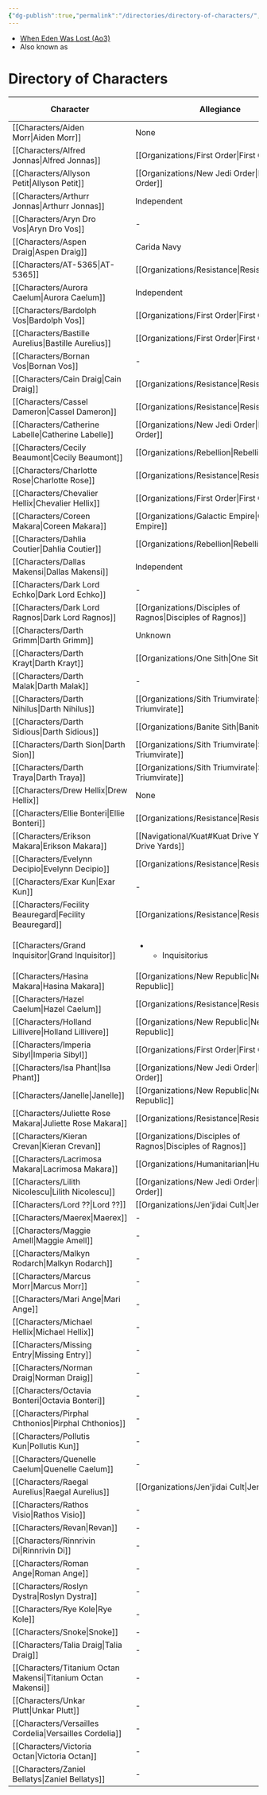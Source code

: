 ```yaml
---
{"dg-publish":true,"permalink":"/directories/directory-of-characters/","tags":["meta"]}
---
```


- [When Eden Was Lost (Ao3)](https://archiveofourown.org/works/19334440/chapters/45992584)
- Also known as

# Directory of Characters

| Character                                                        | Allegiance                                                    | Force Sensitivity | Homeworld                                | Status   |
| ---------------------------------------------------------------- | ------------------------------------------------------------- | ----------------- | ---------------------------------------- | -------- |
| [[Characters/Aiden Morr\|Aiden Morr]]                         | None                                                          | No sensitivity    | \-                                       | Deceased |
| [[Characters/Alfred Jonnas\|Alfred Jonnas]]                   | [[Organizations/First Order\|First Order]]                 | Fallen Jedi       | [[Navigational/Artorias\|Artorias]]   | Alive    |
| [[Characters/Allyson Petit\|Allyson Petit]]                   | [[Organizations/New Jedi Order\|New Jedi Order]]           | Jedi Knight       | \-                                       | Deceased |
| [[Characters/Arthurr Jonnas\|Arthurr Jonnas]]                 | Independent                                                   | No sensitivity    | [[Navigational/Artorias\|Artorias]]   | Alive    |
| [[Characters/Aryn Dro Vos\|Aryn Dro Vos]]                     | \-                                                            | No sensitivity    | [[Navigational/Anaxes\|Anaxes]]       | Alive    |
| [[Characters/Aspen Draig\|Aspen Draig]]                       | Carida Navy                                                   | No sensitivity    | [[Navigational/Carida\|Carida]]       | Deceased |
| [[Characters/AT-5365\|AT-5365]]                               | [[Organizations/Resistance\|Resistance]]                   | Force-sensitive   | [[Navigational/Primea\|Primea]]                               | Alive    |
| [[Characters/Aurora Caelum\|Aurora Caelum]]                   | Independent                                                   | Force-sensitive   | [[Navigational/Nallastia\|Nallastia]] | Deceased |
| [[Characters/Bardolph Vos\|Bardolph Vos]]                     | [[Organizations/First Order\|First Order]]                 | Fallen Jedi       | [[Navigational/Anaxes\|Anaxes]]       | Alive    |
| [[Characters/Bastille Aurelius\|Bastille Aurelius]]           | [[Organizations/First Order\|First Order]]                 | Fallen Jedi       | [[Navigational/Axum\|Axum]]           | Alive    |
| [[Characters/Bornan Vos\|Bornan Vos]]                         | \-                                                            | No sensitivity    | [[Navigational/Anaxes\|Anaxes]]       | Alive    |
| [[Characters/Cain Draig\|Cain Draig]]                         | [[Organizations/Resistance\|Resistance]]                   | Force-sensitive   | [[Navigational/Carida\|Carida]]       | Alive    |
| [[Characters/Cassel Dameron\|Cassel Dameron]]                 | [[Organizations/Resistance\|Resistance]]                   | No sensitivity    | \-                                       | Alive    |
| [[Characters/Catherine Labelle\|Catherine Labelle]]           | [[Organizations/New Jedi Order\|New Jedi Order]]           | Jedi Knight       | \-                                       | Deceased |
| [[Characters/Cecily Beaumont\|Cecily Beaumont]]               | [[Organizations/Rebellion\|Rebellion]]                     | Jedi Knight       | [[Navigational/Axum\|Axum]]           | Deceased |
| [[Characters/Charlotte Rose\|Charlotte Rose]]                 | [[Organizations/Resistance\|Resistance]]                   | Jedi Knight       | [[Navigational/J't'p'tan\|J't'p'tan]] | Alive    |
| [[Characters/Chevalier Hellix\|Chevalier Hellix]]             | [[Organizations/First Order\|First Order]]                 | Fallen Jedi       | [[Navigational/Chandrila\|Chandrila]] | Alive    |
| [[Characters/Coreen Makara\|Coreen Makara]]                   | [[Organizations/Galactic Empire\|Galactic Empire]]         | No sensitivity    | [[Navigational/Kuat\|Kuat]]           | Alive    |
| [[Characters/Dahlia Coutier\|Dahlia Coutier]]                 | [[Organizations/Rebellion\|Rebellion]]                     | Jedi Master       | \-                                       | Unknown  |
| [[Characters/Dallas Makensi\|Dallas Makensi]]                 | Independent                                                   | No sensitivity    | \-                                       | Unknown  |
| [[Characters/Dark Lord Echko\|Dark Lord Echko]]               | \-                                                            | Sith Lord         | \-                                       | Ghost    |
| [[Characters/Dark Lord Ragnos\|Dark Lord Ragnos]]             | [[Organizations/Disciples of Ragnos\|Disciples of Ragnos]] | Sith Lord         | \-                                       | Deceased |
| [[Characters/Darth Grimm\|Darth Grimm]]                       | Unknown                                                       | Sith Lord         | Unknown                                  | Ghost    |
| [[Characters/Darth Krayt\|Darth Krayt]]                       | [[Organizations/One Sith\|One Sith]]                       | Sith Lord         | [[Navigational/Tatooine\|Tatooine]]   | Unknown  |
| [[Characters/Darth Malak\|Darth Malak]]                       | \-                                                            | Sith Lord         | \-                                       | Deceased |
| [[Characters/Darth Nihilus\|Darth Nihilus]]                   | [[Organizations/Sith Triumvirate\|Sith Triumvirate]]       | Sith Lord         | Unknown                                  | Deceased |
| [[Characters/Darth Sidious\|Darth Sidious]]                   | [[Organizations/Banite Sith\|Banite Sith]]                               | Sith Lord         | [[Navigational/Naboo\|Naboo]]         | Deceased |
| [[Characters/Darth Sion\|Darth Sion]]                         | [[Organizations/Sith Triumvirate\|Sith Triumvirate]]       | Sith Lord         | \-                                       | \-       |
| [[Characters/Darth Traya\|Darth Traya]]                       | [[Organizations/Sith Triumvirate\|Sith Triumvirate]]       | Sith Lord         | \-                                       | Deceased |
| [[Characters/Drew Hellix\|Drew Hellix]]                       | None                                                          | No sensitivity    | \-                                       | Deceased |
| [[Characters/Ellie Bonteri\|Ellie Bonteri]]                   | [[Organizations/Resistance\|Resistance]]                   | Low sensitivity   | [[Navigational/Coruscant\|Coruscant]]                            | Deceased |
| [[Characters/Erikson Makara\|Erikson Makara]]                 | [[Navigational/Kuat#Kuat Drive Yards\|Kuat Drive Yards]]   | No sensitivity    | [[Navigational/Kuat\|Kuat]]           | \-       |
| [[Characters/Evelynn Decipio\|Evelynn Decipio]]               | [[Organizations/Resistance\|Resistance]]                   | Low sensitivity   | [[Navigational/Mandalore\|Mandalore]] | Alive    |
| [[Characters/Exar Kun\|Exar Kun]]                             | \-                                                            | Sith Lord         | \-                                       | Deceased |
| [[Characters/Fecility Beauregard\|Fecility Beauregard]]       | [[Organizations/Resistance\|Resistance]]                   | Low sensitivity   | [[Navigational/Carida\|Carida]]       | Deceased |
| [[Characters/Grand Inquisitor\|Grand Inquisitor]]             | <ul><li><ul><li>Inquisitorius</li></ul></li></ul>             | Dark Lord         | \-                                       | Deceased |
| [[Characters/Hasina Makara\|Hasina Makara]]                   | [[Organizations/New Republic\|New Republic]]               | No sensitivity    | [[Navigational/Kuat\|Kuat]]           | Alive    |
| [[Characters/Hazel Caelum\|Hazel Caelum]]                     | [[Organizations/Resistance\|Resistance]]                   | Jedi Knight       | [[Navigational/Nallastia\|Nallastia]] | Alive    |
| [[Characters/Holland Lillivere\|Holland Lillivere]]           | [[Organizations/New Republic\|New Republic]]               | Force-sensitive   | [[Navigational/Naboo\|Naboo]]         | Alive    |
| [[Characters/Imperia Sibyl\|Imperia Sibyl]]                   | [[Organizations/First Order\|First Order]]                 | Fallen Jedi       | [[Navigational/Seidhkona\|Seidhkona]] | Alive    |
| [[Characters/Isa Phant\|Isa Phant]]                           | [[Organizations/New Jedi Order\|New Jedi Order]]           | Jedi Padawan      | \-                                       | Deceased |
| [[Characters/Janelle\|Janelle]]                               | [[Organizations/New Republic\|New Republic]]               | Low sensitivity   | [[Navigational/Atrisia\|Atrisia]]     | Alive    |
| [[Characters/Juliette Rose Makara\|Juliette Rose Makara]]     | [[Organizations/Resistance\|Resistance]]                   | No sensitivity    | \-                                       | Alive    |
| [[Characters/Kieran Crevan\|Kieran Crevan]]                   | [[Organizations/Disciples of Ragnos\|Disciples of Ragnos]] | Sith Apprentice   | \-                                       | Deceased |
| [[Characters/Lacrimosa Makara\|Lacrimosa Makara]]             | [[Organizations/Humanitarian\|Humanitarian]]               | Force-sensitive   | [[Navigational/Kuat\|Kuat]]           | Alive    |
| [[Characters/Lilith Nicolescu\|Lilith Nicolescu]]             | [[Organizations/New Jedi Order\|New Jedi Order]]           | Jedi Padawan      | \-                                       | Deceased |
| [[Characters/Lord ??\|Lord ??]]                               | [[Organizations/Jen'jidai Cult\|Jen'jidai Cult]]           | Sith Lord         | \-                                       | Deceased |
| [[Characters/Maerex\|Maerex]]                                 | \-                                                            | \-                | \-                                       | \-       |
| [[Characters/Maggie Amell\|Maggie Amell]]                     | \-                                                            | \-                | \-                                       | \-       |
| [[Characters/Malkyn Rodarch\|Malkyn Rodarch]]                 | \-                                                            | \-                | mandalore                                | \-       |
| [[Characters/Marcus Morr\|Marcus Morr]]                       | \-                                                            | \-                | \-                                       | Deceased |
| [[Characters/Mari Ange\|Mari Ange]]                           | \-                                                            | \-                | \-                                       | \-       |
| [[Characters/Michael Hellix\|Michael Hellix]]                 | \-                                                            | \-                | \-                                       | \-       |
| [[Characters/Missing Entry\|Missing Entry]]                   | \-                                                            | \-                | \-                                       | \-       |
| [[Characters/Norman Draig\|Norman Draig]]                     | \-                                                            | \-                | carida                                   | \-       |
| [[Characters/Octavia Bonteri\|Octavia Bonteri]]               | \-                                                            | \-                | \-                                       | Deceased |
| [[Characters/Pirphal Chthonios\|Pirphal Chthonios]]           | \-                                                            | \-                | \-                                       | \-       |
| [[Characters/Pollutis Kun\|Pollutis Kun]]                     | \-                                                            | \-                | \-                                       | \-       |
| [[Characters/Quenelle Caelum\|Quenelle Caelum]]               | \-                                                            | \-                | \-                                       | \-       |
| [[Characters/Raegal Aurelius\|Raegal Aurelius]]               | [[Organizations/Jen'jidai Cult\|Jen'jidai Cult]]           | Sith Lord         | [[Navigational/Carida\|Carida]]       | Deceased |
| [[Characters/Rathos Visio\|Rathos Visio]]                     | \-                                                            | \-                | \-                                       | Deceased |
| [[Characters/Revan\|Revan]]                                   | \-                                                            | \-                | \-                                       | \-       |
| [[Characters/Rinnrivin Di\|Rinnrivin Di]]                     | \-                                                            | \-                | \-                                       | \-       |
| [[Characters/Roman Ange\|Roman Ange]]                         | \-                                                            | \-                | \-                                       | Fallen   |
| [[Characters/Roslyn Dystra\|Roslyn Dystra]]                   | \-                                                            | \-                | \-                                       | Deceased |
| [[Characters/Rye Kole\|Rye Kole]]                             | \-                                                            | \-                | rhinnal                                  | \-       |
| [[Characters/Snoke\|Snoke]]                                   | \-                                                            | \-                | \-                                       | \-       |
| [[Characters/Talia Draig\|Talia Draig]]                       | \-                                                            | \-                | Carida                                   | \-       |
| [[Characters/Titanium Octan Makensi\|Titanium Octan Makensi]] | \-                                                            | \-                | \-                                       | \-       |
| [[Characters/Unkar Plutt\|Unkar Plutt]]                       | \-                                                            | \-                | \-                                       | \-       |
| [[Characters/Versailles Cordelia\|Versailles Cordelia]]       | \-                                                            | \-                | [[Navigational/Corellia\|Corellia]]   | Fallen   |
| [[Characters/Victoria Octan\|Victoria Octan]]                 | \-                                                            | \-                | [[Navigational/Nallastia\|Nallastia]] | \-       |
| [[Characters/Zaniel Bellatys\|Zaniel Bellatys]]               | \-                                                            | \-                | \-                                       | \-       |



